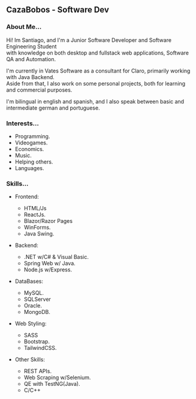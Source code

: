 ## CazaBobos - Software Dev
### About Me...
Hi! Im Santiago, and I'm a Junior Software Developer and Software Engineering Student \
with knowledge on both desktop and fullstack web applications, Software QA and Automation.

I'm currently in Vates Software as a consultant for Claro, primarily working with Java Backend. \
Aside from that, I also work on some personal projects, both for learning and commercial purposes.

I'm bilingual in english and spanish, and I also speak between basic and intermediate german and portuguese.

### Interests...
- Programming.
- Videogames. 
- Economics. 
- Music.
- Helping others.
- Languages.

### Skills...
* Frontend:
  - HTML/Js
  - ReactJs.
  - Blazor/Razor Pages
  - WinForms.
  - Java Swing.

* Backend:
  - .NET w/C# & Visual Basic.
  - Spring Web w/ Java.
  - Node.js w/Express.

* DataBases:
  - MySQL.
  - SQLServer
  - Oracle.
  - MongoDB.

* Web Styling:
  - SASS
  - Bootstrap.
  - TailwindCSS.

* Other Skills:
  - REST APIs.
  - Web Scraping w/Selenium.
  - QE with TestNG(Java).
  - C/C++
